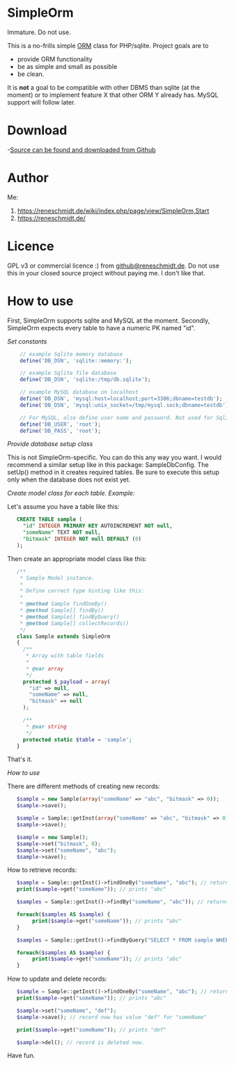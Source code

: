 # SimpleOrm
Immature. Do not use.

This is a no-frills simple [ORM](https://en.wikipedia.org/wiki/Object-relational_mapping) class for PHP/sqlite. Project goals are to

  - provide ORM functionality
  - be as simple and small as possible
  - be clean.

It is **not** a goal to be compatible with other DBMS than sqlite (at the moment) or to implement feature X that
other ORM Y already has. MySQL support will follow later.

# Download

-[Source can be found and downloaded from Github](https://github.com/rene-s/SimpleOrm)

# Author

Me:

1. https://reneschmidt.de/wiki/index.php/page/view/SimpleOrm,Start
2. https://reneschmidt.de/

# Licence

GPL v3 or commercial licence :) from github@reneschmidt.de. Do not use this in your closed source project
without paying me. I don't like that.

# How to use

First, SimpleOrm supports sqlite and MySQL at the moment. Secondly, SimpleOrm expects every table to have a
numeric PK named "id".

*Set constants*

```php
    // example Sqlite memory database
    define('DB_DSN', 'sqlite::memory:');

    // example Sqlite file database
    define('DB_DSN', 'sqlite:/tmp/db.sqlite');

    // example MySQL database on localhost
    define('DB_DSN', 'mysql:host=localhost;port=3306;dbname=testdb');
    define('DB_DSN', 'mysql:unix_socket=/tmp/mysql.sock;dbname=testdb');

    // For MySQL, also define user name and password. Not used for Sqlite.
    define('DB_USER', 'root');
    define('DB_PASS', 'root');
```

*Provide database setup class*

This is not SimpleOrm-specific. You can do this any way you want. I would recommend a similar setup like in this
package: SampleDbConfig. The setUp() method in it creates required tables. Be sure to execute this setup only
when the database does not exist yet.

*Create model class for each table. Example:*

Let's assume you have a table like this:

```sql
   CREATE TABLE sample (
     "id" INTEGER PRIMARY KEY AUTOINCREMENT NOT null,
     "someName" TEXT NOT null,
     "bitmask" INTEGER NOT null DEFAULT (0)
   );
```

Then create an appropriate model class like this:

```php
   /**
    * Sample Model instance.
    *
    * Define correct type hinting like this:
    *
    * @method Sample findOneBy()
    * @method Sample[] findBy()
    * @method Sample[] findByQuery()
    * @method Sample[] collectRecords()
    */
   class Sample extends SimpleOrm
   {
     /**
      * Array with table fields
      *
      * @var array
      */
     protected $_payload = array(
       "id" => null,
       "someName" => null,
       "bitmask" => null
     );

     /**
      * @var string
      */
     protected static $table = 'sample';
   }
```

That's it.

*How to use*

There are different methods of creating new records:

```php
   $sample = new Sample(array("someName" => "abc", "bitmask" => 0));
   $sample->save();

   $sample = Sample::getInst(array("someName" => "abc", "bitmask" => 0));
   $sample->save();

   $sample = new Sample();
   $sample->set("bitmask", 0);
   $sample->set("someName", "abc");
   $sample->save();
```

How to retrieve records:

```php
   $sample = Sample::getInst()->findOneBy("someName", "abc"); // returns record of type "Sample"
   print($sample->get("someName")); // prints "abc"

   $samples = Sample::getInst()->findBy("someName", "abc")); // returns array with "Sample" items

   foreach($samples AS $sample) {
        print($sample->get("someName")); // prints "abc"
   }

   $samples = Sample::getInst()->findByQuery("SELECT * FROM sample WHERE someName = ?", array("abc"));

   foreach($samples AS $sample) {
        print($sample->get("someName")); // prints "abc"
   }
```

How to update and delete records:

```php
   $sample = Sample::getInst()->findOneBy("someName", "abc"); // returns record of type "Sample"
   print($sample->get("someName")); // prints "abc"

   $sample->set("someName", "def");
   $sample->save(); // record now has value "def" for "someName"

   print($sample->get("someName")); // prints "def"

   $sample->del(); // record is deleted now.
```

Have fun.